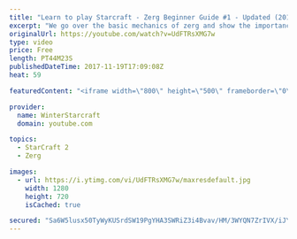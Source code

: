 ```yaml
---
title: "Learn to play Starcraft - Zerg Beginner Guide #1 - Updated (2017)"
excerpt: "We go over the basic mechanics of zerg and show the importance of understanding at least some of what your opponent is doing.  This guide is meant for players with an understanding of the objectives of starcraft but without any strong direction or gameplan, especially for each specific race! -- Watch"
originalUrl: https://youtube.com/watch?v=UdFTRsXMG7w
type: video
price: Free
length: PT44M23S
publishedDateTime: 2017-11-19T17:09:08Z
heat: 59

featuredContent: "<iframe width=\"800\" height=\"500\" frameborder=\"0\" src=\"https://www.youtube.com/embed/UdFTRsXMG7w\" allow=\"accelerometer; autoplay; encrypted-media; gyroscope; picture-in-picture\" allowfullscreen></iframe>"

provider:
  name: WinterStarcraft
  domain: youtube.com

topics:
  - StarCraft 2
  - Zerg

images:
  - url: https://i.ytimg.com/vi/UdFTRsXMG7w/maxresdefault.jpg
    width: 1280
    height: 720
    isCached: true

secured: "Sa6W5lusx50TyWyKUSrdSW19PgYHA3SWRiZ3i4Bvav/HM/3WYQN7ZrIVX/iJYrfh2cWOZnV08euumzxMIWjCORnXHel2HTXEvZPzGZQGhGP+8CEKz7FoKlc8NpLwOmmkVCH0WRoyM7CLIUotQoPeYA3QRmeRnEkVGFbbTMIF7GiubBeFDxMX6bA8szqO4XHtyVfGl9Cg7oXn7NRo7Ic1SUS9tFXRNWCugUeso0btXggm+8LuEWIEfyKjJVovFrjbeO7P10GfSlS62sc0uCmrHMwQxpj+oxRMMjAvisc8kWwWCk4ox9vfDzUPwB/zAUnzChgP1nAUGs6nOrUjz/oBAC4Oq89MwgNjYT4aloCAKGtiqaf0BEpLeWkLO+2CaEHFgppIwS2HrGi5VzMbQs5sULbH8JnR2RstSRhRku1kbmElllvBrxrHiQProz2PNg42;dK7MwOpi/hAAKU33WD8c7g=="
---
```


